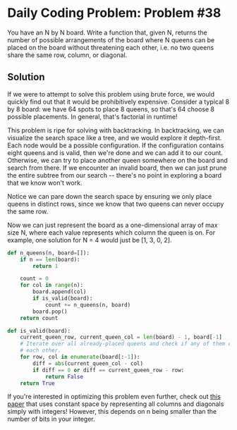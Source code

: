 # Daily Coding Problem: Problem #38

You have an N by N board. Write a function that, given N, returns the number of possible arrangements of the board where N queens can be placed on the board without threatening each other, i.e. no two queens share the same row, column, or diagonal.

## Solution

If we were to attempt to solve this problem using brute force, we would quickly find out that it would be prohibitively expensive. Consider a typical 8 by 8 board: we have 64 spots to place 8 queens, so that's 64 choose 8 possible placements. In general, that's factorial in runtime!

This problem is ripe for solving with backtracking. In backtracking, we can visualize the search space like a tree, and we would explore it depth-first. Each node would be a possible configuration. If the configuration contains eight queens and is valid, then we're done and we can add it to our count. Otherwise, we can try to place another queen somewhere on the board and search from there. If we encounter an invalid board, then we can just prune the entire subtree from our search -- there's no point in exploring a board that we know won't work.

Notice we can pare down the search space by ensuring we only place queens in distinct rows, since we know that two queens can never occupy the same row.

Now we can just represent the board as a one-dimensional array of max size N, where each value represents which column the queen is on. For example, one solution for N = 4 would just be [1, 3, 0, 2].

```python
def n_queens(n, board=[]):
    if n == len(board):
        return 1

    count = 0
    for col in range(n):
        board.append(col)
        if is_valid(board):
            count += n_queens(n, board)
        board.pop()
    return count

def is_valid(board):
    current_queen_row, current_queen_col = len(board) - 1, board[-1]
    # Iterate over all already-placed queens and check if any of them can attack
    # each other.
    for row, col in enumerate(board[:-1]):
        diff = abs(current_queen_col - col)
        if diff == 0 or diff == current_queen_row - row:
            return False
    return True
```

If you're interested in optimizing this problem even further, check out [this paper](http://citeseerx.ist.psu.edu/viewdoc/download?doi=10.1.1.51.7113&rep=rep1&type=pdf) that uses constant space by representing all columns and diagonals simply with integers! However, this depends on n being smaller than the number of bits in your integer.
